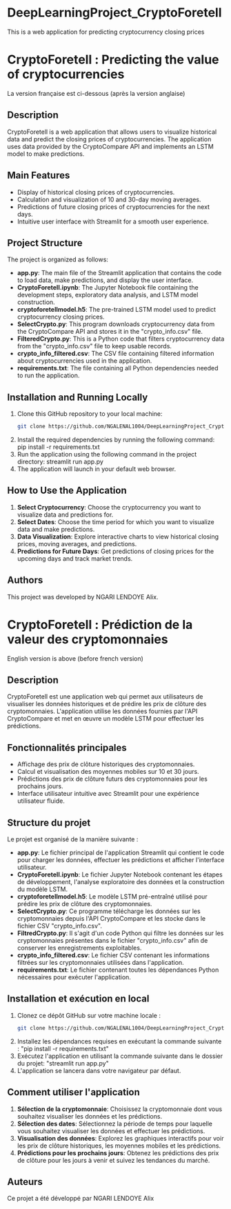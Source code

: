 # DeepLearningProject_CryptoForetell
This is a web application for predicting cryptocurrency closing prices

# CryptoForetell : Predicting the value of cryptocurrencies
La version française est ci-dessous (après la version anglaise)

## Description
CryptoForetell is a web application that allows users to visualize historical data and predict the closing prices of cryptocurrencies. 
The application uses data provided by the CryptoCompare API and implements an LSTM model to make predictions.

## Main Features

- Display of historical closing prices of cryptocurrencies.
- Calculation and visualization of 10 and 30-day moving averages.
- Predictions of future closing prices of cryptocurrencies for the next days.
- Intuitive user interface with Streamlit for a smooth user experience.

## Project Structure

The project is organized as follows:

- **app.py**: The main file of the Streamlit application that contains the code to load data, make predictions, and display the user interface.
- **CryptoForetell.ipynb**: The Jupyter Notebook file containing the development steps, exploratory data analysis, and LSTM model construction.
- **cryptoforetellmodel.h5**: The pre-trained LSTM model used to predict cryptocurrency closing prices.
- **SelectCrypto.py**: This program downloads cryptocurrency data from the CryptoCompare API and stores it in the "crypto_info.csv" file.
- **FilteredCrypto.py**: This is a Python code that filters cryptocurrency data from the "crypto_info.csv" file to keep usable records.
- **crypto_info_filtered.csv**: The CSV file containing filtered information about cryptocurrencies used in the application.
- **requirements.txt**: The file containing all Python dependencies needed to run the application.

## Installation and Running Locally

1. Clone this GitHub repository to your local machine:
   ```bash
   git clone https://github.com/NGALENAL1004/DeepLearningProject_CryptoForetell.git
2. Install the required dependencies by running the following command: pip install -r requirements.txt
3. Run the application using the following command in the project directory: streamlit run app.py
4. The application will launch in your default web browser.

## How to Use the Application
1. **Select Cryptocurrency**: Choose the cryptocurrency you want to visualize data and predictions for.
2. **Select Dates**: Choose the time period for which you want to visualize data and make predictions.
3. **Data Visualization**: Explore interactive charts to view historical closing prices, moving averages, and predictions.
4. **Predictions for Future Days**: Get predictions of closing prices for the upcoming days and track market trends.

## Authors
This project was developed by NGARI LENDOYE Alix.

# CryptoForetell : Prédiction de la valeur des cryptomonnaies
English version is above (before french version)

## Description
CryptoForetell est une application web qui permet aux utilisateurs de visualiser les données historiques et de prédire les prix de clôture des cryptomonnaies. 
L'application utilise les données fournies par l'API CryptoCompare et met en œuvre un modèle LSTM pour effectuer les prédictions.

## Fonctionnalités principales

- Affichage des prix de clôture historiques des cryptomonnaies.
- Calcul et visualisation des moyennes mobiles sur 10 et 30 jours.
- Prédictions des prix de clôture futurs des cryptomonnaies pour les prochains jours.
- Interface utilisateur intuitive avec Streamlit pour une expérience utilisateur fluide.

## Structure du projet

Le projet est organisé de la manière suivante :

- **app.py**: Le fichier principal de l'application Streamlit qui contient le code pour charger les données, effectuer les prédictions et afficher l'interface utilisateur.
- **CryptoForetell.ipynb**: Le fichier Jupyter Notebook contenant les étapes de développement, l'analyse exploratoire des données et la construction du modèle LSTM.
- **cryptoforetellmodel.h5**: Le modèle LSTM pré-entraîné utilisé pour prédire les prix de clôture des cryptomonnaies.
- **SelectCrypto.py**: Ce programme télécharge les données sur les cryptomonnaies depuis l'API CryptoCompare et les stocke dans le fichier CSV "crypto_info.csv".
- **FiltredCrypto.py**: Il s'agit d'un code Python qui filtre les données sur les cryptomonnaies présentes dans le fichier "crypto_info.csv" afin de conserver les enregistrements exploitables.
- **crypto_info_filtered.csv**: Le fichier CSV contenant les informations filtrées sur les cryptomonnaies utilisées dans l'application.
- **requirements.txt**: Le fichier contenant toutes les dépendances Python nécessaires pour exécuter l'application.

## Installation et exécution en local

1. Clonez ce dépôt GitHub sur votre machine locale :
   ```bash
   git clone https://github.com/NGALENAL1004/DeepLearningProject_CryptoForetell.git
2. Installez les dépendances requises en exécutant la commande suivante : "pip install -r requirements.txt"
3. Exécutez l'application en utilisant la commande suivante dans le dossier du projet: "streamlit run app.py"
4. L'application se lancera dans votre navigateur par défaut.

## Comment utiliser l'application

1. **Sélection de la cryptomonnaie**: Choisissez la cryptomonnaie dont vous souhaitez visualiser les données et les prédictions.
2. **Sélection des dates**: Sélectionnez la période de temps pour laquelle vous souhaitez visualiser les données et effectuer les prédictions.
3. **Visualisation des données**: Explorez les graphiques interactifs pour voir les prix de clôture historiques, les moyennes mobiles et les prédictions.
4. **Prédictions pour les prochains jours**: Obtenez les prédictions des prix de clôture pour les jours à venir et suivez les tendances du marché.

## Auteurs
Ce projet a été développé par NGARI LENDOYE Alix 

